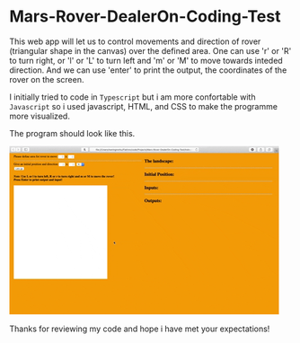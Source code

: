 # Mars-Rover-DealerOn-Coding-Test

This web app will let us to control movements and direction of rover (triangular shape in the canvas) over the defined area. One can use 'r' or 'R' to turn right, or 'l' or 'L' to turn left and 'm' or 'M' to move towards inteded direction. And we can use 'enter' to print the output, the coordinates of the rover on the screen.

I initially tried to code in `Typescript` but i am more confortable with `Javascript` so i used javascript, HTML, and CSS to make the programme more visualized.


The program should look like this.

![Alt Text](https://github.com/Calls4ever/Mars-Rover-DealerOn-Coding-Test/blob/master/src/Animated%20GIF-downsized_large.gif)


Thanks for reviewing my code and hope i have met your expectations!
